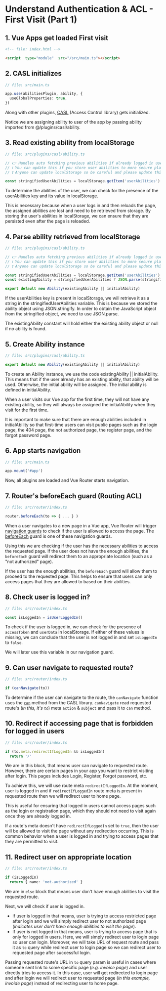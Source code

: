 # Understand Authentication & ACL - First Visit (Part 1)

## 1. Vue Apps get loaded First visit

```html
<!-- file: index.html -->

<script  type="module"  src="/src/main.ts"></script>
```

## 2. CASL initializes

```ts
// file: src/main.ts

app.use(abilitiesPlugin, ability, {
  useGlobalProperties: true,
})
```

Along with other plugins, [CASL](https://casl.js.org/v6/en/package/casl-vue) (Access Control library) gets initialized.

Notice we are assigning ability to user of the app by passing ability imported from @/plugins/casl/ability.

## 3. Read existing ability from localStorage

```ts
// file: src/plugins/casl/ability.ts

// 👉 Handles auto fetching previous abilities if already logged in user
// ℹ️ You can update this if you store user abilities to more secure place
// ❗ Anyone can update localStorage so be careful and please update this

const stringifiedUserAbilities = localStorage.getItem('userAbilities')
```

To determine the abilities of the user, we can check for the presence of the userAbilities key and its value in localStorage.

This is necessary because when a user logs in and then reloads the page, the assigned abilities are lost and need to be retrieved from storage. By storing the user's abilities in localStorage, we can ensure that they are persisted even after the page is reloaded.

## 4. Parse ability retrieved from localStorage

```ts
// file: src/plugins/casl/ability.ts

// 👉 Handles auto fetching previous abilities if already logged in user
// ℹ️ You can update this if you store user abilities to more secure place
// ❗ Anyone can update localStorage so be careful and please update this

const stringifiedUserAbilities = localStorage.getItem('userAbilities')
const existingAbility = stringifiedUserAbilities ? JSON.parse(stringifiedUserAbilities) : null

export default new Ability(existingAbility || initialAbility)
```

If the userAbilities key is present in localStorage, we will retrieve it as a string in the stringifiedUserAbilities variable. This is because we stored the ability object using JSON.stringify. In order to obtain the JavaScript object from the stringified object, we need to use JSON.parse.

The existingAbility constant will hold either the existing ability object or null if no ability is found.

## 5. Create Ability instance

```ts
// file: src/plugins/casl/ability.ts

export default new Ability(existingAbility || initialAbility)
```

To create an Ability instance, we use the code existingAbility || initialAbility. This means that if the user already has an existing ability, that ability will be used. Otherwise, the initial ability will be assigned. The initial ability is defined in initialAbility.

When a user visits our Vue app for the first time, they will not have any existing ability, so they will always be assigned the initialAbility when they visit for the first time.

It is important to make sure that there are enough abilities included in initialAbility so that first-time users can visit public pages such as the login page, the 404 page, the not authorized page, the register page, and the forgot password page.

## 6. App starts navigation

```ts
// file: src/main.ts

app.mount('#app')
```

Now, all plugins are loaded and Vue Router starts navigation.

## 7. Router's beforeEach guard (Routing ACL)

```ts
// file: src/router/index.ts

router.beforeEach(to => { ... } )
```

When a user navigates to a new page in a Vue app, Vue Router will trigger [navigation guards](https://router.vuejs.org/guide/advanced/navigation-guards.html) to check if the user is allowed to access the page. The [beforeEach](https://router.vuejs.org/guide/advanced/navigation-guards.html#global-before-guards) guard is one of these navigation guards.

Using this we are checking if the user has the necessary abilities to access the requested page. If the user does not have the enough abilities, the `beforeEach` guard will redirect them to an appropriate location (such as a "not authorized" page).

If the user has the enough abilities, the `beforeEach` guard will allow them to proceed to the requested page. This helps to ensure that users can only access pages that they are allowed to based on their abilities.

## 8. Check user is logged in?

```ts
// file: src/router/index.ts

const isLoggedIn = isUserLoggedIn()
```

To check if the user is logged in, we can check for the presence of `accessToken` and `userData` in localStorage. If either of these values is missing, we can conclude that the user is not logged in and set `isLoggedIn` to `false`.

We will later use this variable in our navigation guard.

## 9. Can user navigate to requested route?

```ts  
// file: src/router/index.ts

if (canNavigate(to)) 
```

To determine if the user can navigate to the route, the `canNavigate` function uses the [`can`](https://casl.js.org/v6/en/guide/intro#basics) method from the CASL library. `canNavigate` read requested route's (_in this, it's `to`_) meta `action` & `subject` and pass it to `can` method.

## 10. Redirect if accessing page that is forbidden for logged in users

```ts
// file: src/router/index.ts

if (to.meta.redirectIfLoggedIn && isLoggedIn)
  return '/'
```

We are in this block, that means user can navigate to requested route. However, there are certain pages in your app you want to restrict visiting after login. This pages includes Login, Register, Forgot password, etc.

To achieve this, we will use route meta `redirectIfLoggedIn`. At the moment, user is logged in and if `redirectIfLoggedIn` route meta is present in requested route then we will redirect user to home page.

This is useful for ensuring that logged in users cannot access pages such as the login or registration page, which they should not need to visit again once they are already logged in.

If a route's meta doesn't have `redirectIfLoggedIn` set to `true`, then the user will be allowed to visit the page without any redirection occurring. This is common behavior when a user is logged in and trying to access pages that they are permitted to visit.

## 11. Redirect user on appropriate location

```ts
// file: src/router/index.ts

if (isLoggedIn)
  return { name: 'not-authorized' }
```

We are in `else` block that means user don't have enough abilities to visit the requested route.

Next, we will check if user is logged in.

- If user is logged in that means, user is trying to access restricted page  after login and we will simply redirect user to not authorized page (_indicates user don't have enough abilities to visit the page_).
- If user is not logged in that means, user is trying to access page that is only for logged in users. Here, we will simply redirect user to login page so user can login. Moreover, we will take URL of request route and pass it as `to` query while redirect user to login page so we can redirect user to requested page after successful login.

Passing requested route's URL in `to` query param is useful in cases where someone sent link to some specific page (_e.g. invoice page_) and user directly tries to access it. In this case, user will get redirected to login page and after login we will redirect user to requested page (_in this example, invoide page_) instead of redirecting user to home page.

